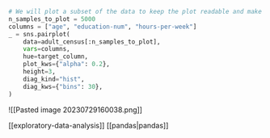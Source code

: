 ```python
# We will plot a subset of the data to keep the plot readable and make the plotting faster
n_samples_to_plot = 5000
columns = ["age", "education-num", "hours-per-week"]
_ = sns.pairplot(
	data=adult_census[:n_samples_to_plot],
	vars=columns,
	hue=target_column,
	plot_kws={"alpha": 0.2},
	height=3,
	diag_kind="hist",
	diag_kws={"bins": 30},
)
```

![[Pasted image 20230729160038.png]]

[[exploratory-data-analysis]]
[[pandas|pandas]]